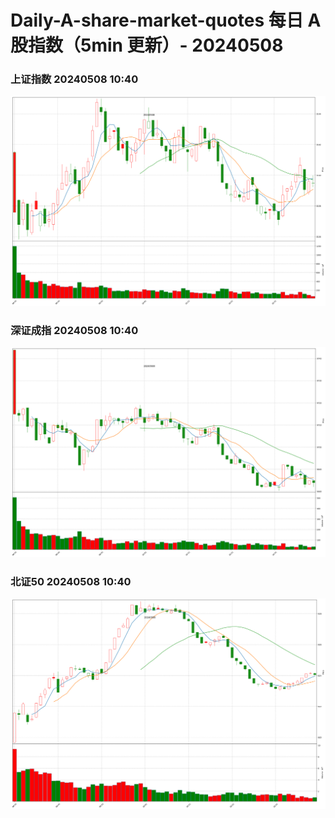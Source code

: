 
# Daily-A-share-market-quotes 每日 A 股指数（5min 更新）- 20240508

### 上证指数 20240508 10:40
![](./fig/2024/5/20240508-sh000001.png)

### 深证成指 20240508 10:40
![](./fig/2024/5/20240508-sz399001.png)

### 北证50 20240508 10:40
![](./fig/2024/5/20240508-bj899050.png)
